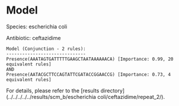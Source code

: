 
# Model

Species: escherichia coli

Antibiotic: ceftazidime

```
Model (Conjunction - 2 rules):
------------------------------
Presence(AAATAGTGATTTTTGAAGCTAATAAAAAACA) [Importance: 0.99, 20 equivalent rules]
AND
Presence(AATACGCTTCCAGTATTCGATACCGGAACCG) [Importance: 0.73, 4 equivalent rules]

```

For details, please refer to the [results directory](../../../../../results/scm_b/escherichia coli/ceftazidime/repeat_2/).

